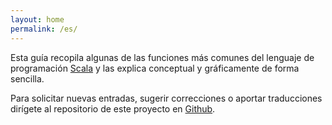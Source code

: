 ```yaml
---
layout: home
permalink: /es/
---
```


Esta guía recopila algunas de las funciones más comunes del lenguaje de
programación [Scala] y las explica conceptual y gráficamente de forma sencilla.

Para solicitar nuevas entradas, sugerir correcciones o aportar traducciones
dirígete al repositorio de este proyecto en [Github].

[Scala]: https://www.scala-lang.org/
[Github]: https://github.com/superruzafa/visual-scala-reference
